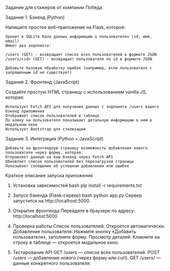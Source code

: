 Задание для стажеров от компании Победа

Задание 1. Бэкенд (Python)

Напишите простое веб-приложение на Flask, которое:

    Хранит в SQLite базе данных информацию о пользователях (id, имя, email)
    Имеет два эндпоинта:

    /users (GET) - возвращает список всех пользователей в формате JSON
    /users/<id> (GET) - возвращает пользователя по id в формате JSON

    Добавьте базовую обработку ошибок (например, если пользователя с запрошенным id не существует)

Задание 2. Фронтенд (JavaScript)

Создайте простую HTML страницу с использованием vanilla JS, которая:

    Использует Fetch API для получения данных с эндпоинта /users вашего бэкенд приложения
    Отображает список пользователей в таблице
    По клику на пользователя показывает детальную информацию о нем в модальном окне
    Использует Bootstrap для стилизации

Задание 3. Интеграция (Python + JavaScript)

    Добавьте на фронтендную страницу возможность добавления нового пользователя через форму, которая:
    Отправляет данные на ваш бэкенд через Fetch API
    Обновляет список пользователей без перезагрузки страницы
    Показывает сообщение об успешном добавлении или ошибке


Краткое описание запуска приложения
1. Установка зависимостей
bash
pip install -r requirements.txt

2. Запуск бэкенда (Flask-сервер)
bash
python app.py
Сервер запустится на http://localhost:5000.

3. Открытие фронтенда
Перейдите в браузере по адресу:
http://localhost:5000

4. Проверка работы
Список пользователей: Откроется автоматически.
Добавление пользователя: Нажмите кнопку «Добавить пользователя», заполните форму.
Просмотр деталей: Кликните на строку в таблице — откроется модальное окно.

5. Тестирование API
GET /users — список всех пользователей.
POST /users — добавление нового (через форму или curl).
GET /users/<id> — данные конкретного пользователя.